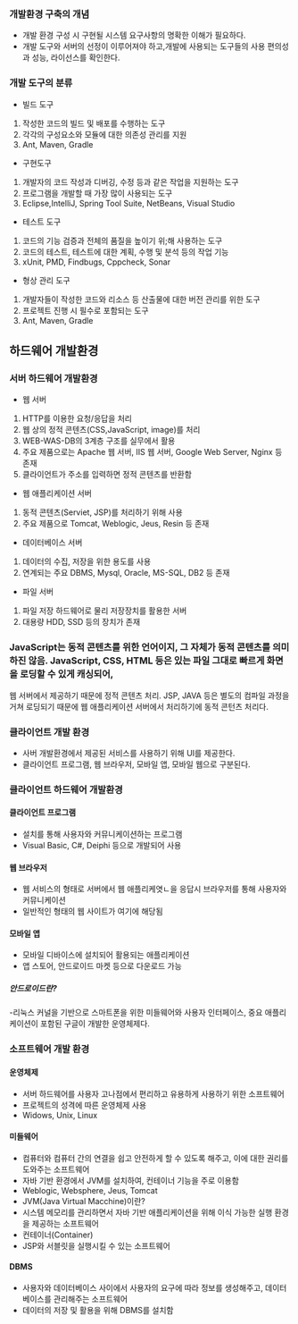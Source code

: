 ### 개발환경 구축의 개념
- 개발 환경 구성 시 구현될 시스템 요구사항의 명확한 이해가 필요하다.
- 개발 도구와 서버의 선정이 이루어져야 하고,개발에 사용되는 도구들의 사용 편의성과 성능, 라이선스를 확인한다.


### 개발 도구의 분류
- 빌드 도구 
1. 작성한 코드의 빌드 및 배포를 수행하는 도구
2. 각각의 구성요소와 모듈에 대한 의존성 관리를 지원
3. Ant, Maven, Gradle

- 구현도구
1. 개발자의 코드 작성과 디버깅, 수정 등과 같은 작업을 지원하는 도구
2. 프로그램을 개발할 때 가장 많이 사용되는 도구
3. Eclipse,IntelliJ, Spring Tool Suite, NetBeans, Visual Studio

- 테스트 도구
1. 코드의 기능 검증과 전체의 품질을 높이기 위;해 사용하는 도구
2. 코드의 테스트, 테스트에 대한 계획, 수행 및 분석 등의 작업 기능
3. xUnit, PMD, Findbugs, Cppcheck, Sonar

- 형상 관리 도구
1. 개발자들이 작성한 코드와 리소스 등 산출물에 대한 버전 관리를 위한 도구
2. 프로젝트 진행 시 필수로 포함되는 도구
3. Ant, Maven, Gradle

## 하드웨어 개발환경

### 서버 하드웨어 개발환경
- 웹 서버 
1. HTTP를 이용한 요청/응답을 처리
2. 웹 상의 정적 콘텐츠(CSS,JavaScript, image)를 처리
3. WEB-WAS-DB의 3계층 구조를 실무에서 활용
4. 주요 제품으로는 Apache 웹 서버, IIS 웹 서버, Google Web Server, Nginx 등 존재
5. 클라이언트가 주소를 입력하면 정적 콘텐츠를 반환함


- 웹 애플리케이션 서버
1. 동적 콘텐츠(Serviet, JSP)를 처리하기 위해 사용
2. 주요 제품으로 Tomcat, Weblogic, Jeus, Resin  등 존재

- 데이터베이스 서버
1. 데이터의 수집, 저장을 위한 용도를 사용
2. 연계되는 주요 DBMS, Mysql, Oracle, MS-SQL, DB2 등 존재

- 파일 서버
1. 파일 저장 하드웨어로 물리 저장장치를 활용한 서버
2. 대용량 HDD, SSD 등의 장치가 존재

### JavaScript는 동적 콘텐츠를 위한 언어이지, 그 자체가 동적 콘텐츠를 의미하진 않음. JavaScript, CSS, HTML 등은 있는 파일 그대로 빠르게 화면을 로딩할 수 있게 캐싱되어, 
웹 서버에서 제공하기 때문에 정적 콘텐츠 처리. JSP, JAVA 등은 별도의 컴파일 과정을 거쳐 로딩되기 때문에 웹 애플리케이션 서버에서 처리하기에 동적 콘턴츠 처리다.


### 클라이언트 개발 환경
- 사버 개발환경에서 제공된 서비스를 사용하기 위해 UI를 제공한다.
- 클라이언트 프로그램, 웹 브라우저, 모바일 앱, 모바일 웹으로 구분된다.

### 클라이언트 하드웨어 개발환경
#### 클라이언트 프로그램
- 설치를 통해 사용자와 커뮤니케이션하는 프로그램
- Visual Basic, C#, Deiphi 등으로 개발되어 사용
#### 웹 브라우저
- 웹 서비스의 형태로 서버에서 웹 애플리케엿ㄴ을 응답시 브라우저를 통해 사용자와 커뮤니케이션
- 일반적인 형태의 웹 사이트가 여기에 해당됨
#### 모바일 앱
- 모바일 디바이스에 설치되어 활용되는 애플리케이션
- 앱 스토어, 안드로이드 마켓 등으로 다운로드 가능

##### 안드로이드란?
-리눅스 커널을 기반으로 스마트폰을 위한 미들웨어와 사용자 인터페이스, 중요 애플리케이션이 포함된 구글이 개발한 운영체제다.

### 소프트웨어 개발 환경
#### 운영체제
- 서버 하드웨어를 사용자 고나점에서 편리하고 유용하게 사용하기 위한 소프트웨어
- 프로젝트의 성격에 따른 운영체제 사용
- Widows, Unix, Linux
#### 미들웨어
- 컴퓨터와 컴퓨터 간의 연결을 쉽고 안전하게 할 수 있도록 해주고, 이에 대한 권리를 도와주는 소프트웨어
- 자바 기반 환경에서 JVM를 설치하여, 컨테이너 기능을 주로 이용함
- Weblogic, Websphere, Jeus, Tomcat
- JVM(Java Virtual Macchine)이란? 
- 시스템 메모리를 관리하면서 자바 기반 애플리케이션을 위해 이식 가능한 실행 환경을 제공하는 소프트웨어
- 컨테이너(Container)
- JSP와 서블릿을 실행시킬 수 있는 소프트웨어
#### DBMS
- 사용자와 데이터베이스 사이에서 사용자의 요구에 따라 정보를 생성해주고, 데이터베이스를 관리해주는 소프트웨어 
- 데이터의 저장 및 활용을 위해 DBMS를 설치함





